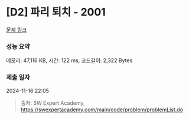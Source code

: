 # [D2] 파리 퇴치 - 2001 

[문제 링크](https://swexpertacademy.com/main/code/problem/problemDetail.do?contestProbId=AV5PzOCKAigDFAUq) 

### 성능 요약

메모리: 47,116 KB, 시간: 122 ms, 코드길이: 2,322 Bytes

### 제출 일자

2024-11-16 22:05



> 출처: SW Expert Academy, https://swexpertacademy.com/main/code/problem/problemList.do